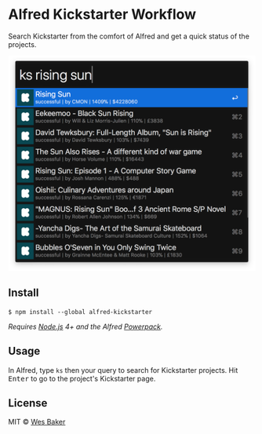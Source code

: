 # Alfred Kickstarter Workflow

Search Kickstarter from the comfort of Alfred and get a quick status of the
projects.

![Workflow in action](example.png)

## Install

```
$ npm install --global alfred-kickstarter
```

*Requires [Node.js](https://nodejs.org) 4+ and the Alfred [Powerpack](https://www.alfredapp.com/powerpack/).*


## Usage

In Alfred, type `ks` then your query to search for Kickstarter projects. Hit
<kbd>Enter</kbd> to go to the project's Kickstarter page.


## License

MIT © [Wes Baker](http://wesbaker.com)
